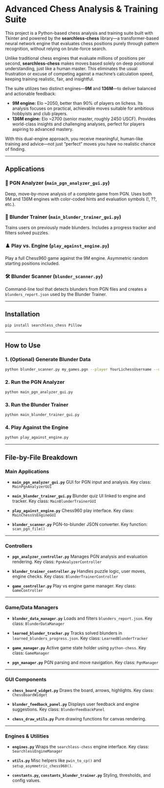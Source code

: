 # Advanced Chess Analysis & Training Suite

This project is a Python-based chess analysis and training suite built with Tkinter and powered by the **searchless-chess** library—a transformer-based neural network engine that evaluates chess positions purely through pattern recognition, without relying on brute-force search.

Unlike traditional chess engines that evaluate millions of positions per second, **searchless-chess** makes moves based solely on deep positional understanding, just like a human master. This eliminates the usual frustration or excuse of competing against a machine’s calculation speed, keeping training realistic, fair, and insightful.

The suite utilizes two distinct engines—**9M** and **136M**—to deliver balanced and actionable feedback:

* **9M engine:** Elo \~2050, better than 90% of players on lichess. Its analysis focuses on practical, achievable moves suitable for ambitious hobbyists and club players.
* **136M engine:** Elo \~2700 (senior master, roughly 2450 USCF). Provides world-class insights and challenging analyses, perfect for players aspiring to advanced mastery.

With this dual-engine approach, you receive meaningful, human-like training and advice—not just “perfect” moves you have no realistic chance of finding.

---

## Applications

### 🎯 PGN Analyzer (`main_pgn_analyzer_gui.py`)
Deep, move-by-move analysis of a complete game from PGN. Uses both 9M and 136M engines with color-coded hints and evaluation symbols (!, ??, etc.).

### 🧠 Blunder Trainer (`main_blunder_trainer_gui.py`)
Trains users on previously made blunders. Includes a progress tracker and filters solved puzzles.

### ♟️ Play vs. Engine (`play_against_engine.py`)
Play a full Chess960 game against the 9M engine. Asymmetric random starting positions included.

### 🛠️ Blunder Scanner (`blunder_scanner.py`)
Command-line tool that detects blunders from PGN files and creates a `blunders_report.json` used by the Blunder Trainer.

---

## Installation

```bash
pip install searchless_chess Pillow
````

---

## How to Use

### 1. (Optional) Generate Blunder Data

```bash
python blunder_scanner.py my_games.pgn --player YourLichessUsername --output_json blunders_report.json
```

### 2. Run the PGN Analyzer

```bash
python main_pgn_analyzer_gui.py
```

### 3. Run the Blunder Trainer

```bash
python main_blunder_trainer_gui.py
```

### 4. Play Against the Engine

```bash
python play_against_engine.py
```

---

## File-by-File Breakdown

### Main Applications

* **`main_pgn_analyzer_gui.py`**
  GUI for PGN input and analysis.
  Key class: `MainPgnAnalyzerGUI`

* **`main_blunder_trainer_gui.py`**
  Blunder quiz UI linked to engine and tracker.
  Key class: `MainBlunderTrainerGUI`

* **`play_against_engine.py`**
  Chess960 play interface.
  Key class: `MainChessVsEngineGUI`

* **`blunder_scanner.py`**
  PGN-to-blunder JSON converter.
  Key function: `scan_pgn_file()`

---

### Controllers

* **`pgn_analyzer_controller.py`**
  Manages PGN analysis and evaluation rendering.
  Key class: `PgnAnalyzerController`

* **`blunder_trainer_controller.py`**
  Handles puzzle logic, user moves, engine checks.
  Key class: `BlunderTrainerController`

* **`game_controller.py`**
  Play vs engine game manager.
  Key class: `GameController`

---

### Game/Data Managers

* **`blunder_data_manager.py`**
  Loads and filters `blunders_report.json`.
  Key class: `BlunderDataManager`

* **`learned_blunder_tracker.py`**
  Tracks solved blunders in `learned_blunders_progress.json`.
  Key class: `LearnedBlunderTracker`

* **`game_manager.py`**
  Active game state holder using `python-chess`.
  Key class: `GameManager`

* **`pgn_manager.py`**
  PGN parsing and move navigation.
  Key class: `PgnManager`

---

### GUI Components

* **`chess_board_widget.py`**
  Draws the board, arrows, highlights.
  Key class: `ChessBoardWidget`

* **`blunder_feedback_panel.py`**
  Displays user feedback and engine suggestions.
  Key class: `BlunderFeedbackPanel`

* **`chess_draw_utils.py`**
  Pure drawing functions for canvas rendering.

---

### Engines & Utilities

* **`engines.py`**
  Wraps the `searchless-chess` engine interface.
  Key class: `SearchlessEngineManager`

* **`utils.py`**
  Misc helpers like `pwin_to_cp()` and `setup_asymmetric_chess960()`.

* **`constants.py`, `constants_blunder_trainer.py`**
  Styling, thresholds, and config values.
